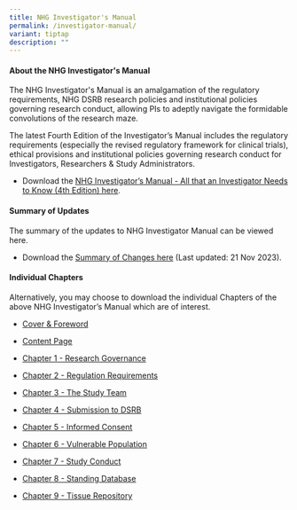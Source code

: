 ```yaml
---
title: NHG Investigator's Manual
permalink: /investigator-manual/
variant: tiptap
description: ""
---
```

<h4><strong>About the NHG Investigator's Manual</strong></h4>
<p>The NHG Investigator's Manual is an amalgamation of the regulatory requirements,
NHG DSRB research policies and institutional policies governing research
conduct, allowing PIs to adeptly navigate the formidable convolutions of
the research maze.</p>
<p>The latest Fourth Edition of the Investigator’s Manual includes the regulatory
requirements (especially the revised regulatory framework for clinical
trials), ethical provisions and institutional policies governing research
conduct for Investigators, Researchers &amp; Study Administrators.</p>
<ul data-tight="true" class="tight">
<li>
<p>Download the <a href="/files/Investigator Manual/NHG_Investigator_Manual_4th_Edition.pdf" rel="noopener noreferrer nofollow" target="_blank">NHG Investigator’s Manual -&nbsp;All that an Investigator Needs to Know (4th Edition) here</a>.</p>
</li>
</ul>
<p></p>
<h4><strong>Summary of Updates</strong></h4>
<p>The summary of the updates to NHG Investigator Manual can be viewed here.</p>
<ul data-tight="true" class="tight">
<li>
<p>Download the <a href="/files/Investigator Manual/IM_Summary_of_Change_21Nov2023.pdf" rel="noopener noreferrer nofollow" target="_blank">Summary of Changes here</a> (Last
updated: 21 Nov 2023).</p>
</li>
</ul>
<p></p>
<h4><strong>Individual Chapters</strong></h4>
<p>Alternatively, you may choose to download the individual Chapters of the
above NHG Investigator’s Manual which are of interest.</p>
<ul data-tight="true" class="tight">
<li>
<p><a href="/files/Investigator Manual/IM_Cover_And_Foreword.pdf" rel="noopener noreferrer nofollow" target="_blank">Cover &amp; Foreword</a>
</p>
</li>
<li>
<p><a href="/files/Investigator Manual/IM_Content_Page.pdf" rel="noopener noreferrer nofollow" target="_blank">Content Page</a>
</p>
</li>
<li>
<p><a href="/files/Investigator Manual/IM_Chapter_1_Research_Governance.pdf" rel="noopener noreferrer nofollow" target="_blank">Chapter 1 -&nbsp;Research Governance</a>&nbsp;</p>
</li>
<li>
<p><a href="/files/Investigator Manual/IM_Chapter_2_Regulation_Requirements.pdf" rel="noopener noreferrer nofollow" target="_blank">Chapter 2 -&nbsp;Regulation Requirements</a>&nbsp;</p>
</li>
<li>
<p><a href="/files/Investigator Manual/IM_Chapter_3_The_Study_Team.pdf" rel="noopener noreferrer nofollow" target="_blank">Chapter 3 -&nbsp;The Study Team</a>&nbsp;</p>
</li>
<li>
<p><a href="/files/Investigator Manual/IM_Chapter_4_Submission_to_DSRB.pdf" rel="noopener noreferrer nofollow" target="_blank">Chapter 4 -&nbsp;Submission to DSRB</a>&nbsp;</p>
</li>
<li>
<p><a href="/files/Investigator Manual/IM_Chapter_5_Informed_Consent.pdf" rel="noopener noreferrer nofollow" target="_blank">Chapter 5 -&nbsp;Informed Consent</a>&nbsp;</p>
</li>
<li>
<p><a href="/files/Investigator Manual/IM_Chapter_6_Vulnerable_Population.pdf" rel="noopener noreferrer nofollow" target="_blank">Chapter 6 - Vulnerable Population</a>
</p>
</li>
<li>
<p><a href="/files/Investigator Manual/IM_Chapter_7_Study_Conduct.pdf" rel="noopener noreferrer nofollow" target="_blank">Chapter 7 - Study Conduct</a>&nbsp;</p>
</li>
<li>
<p><a href="/files/Investigator Manual/IM_Chapter_8_Standing_Database.pdf" rel="noopener noreferrer nofollow" target="_blank">Chapter 8 - Standing Database</a>&nbsp;</p>
</li>
<li>
<p><a href="/files/Investigator Manual/IM_Chapter_6_Vulnerable_Population.pdf" rel="noopener noreferrer nofollow" target="_blank">Chapter 9 - Tissue Repository</a>&nbsp;</p>
</li>
</ul>
<p></p>